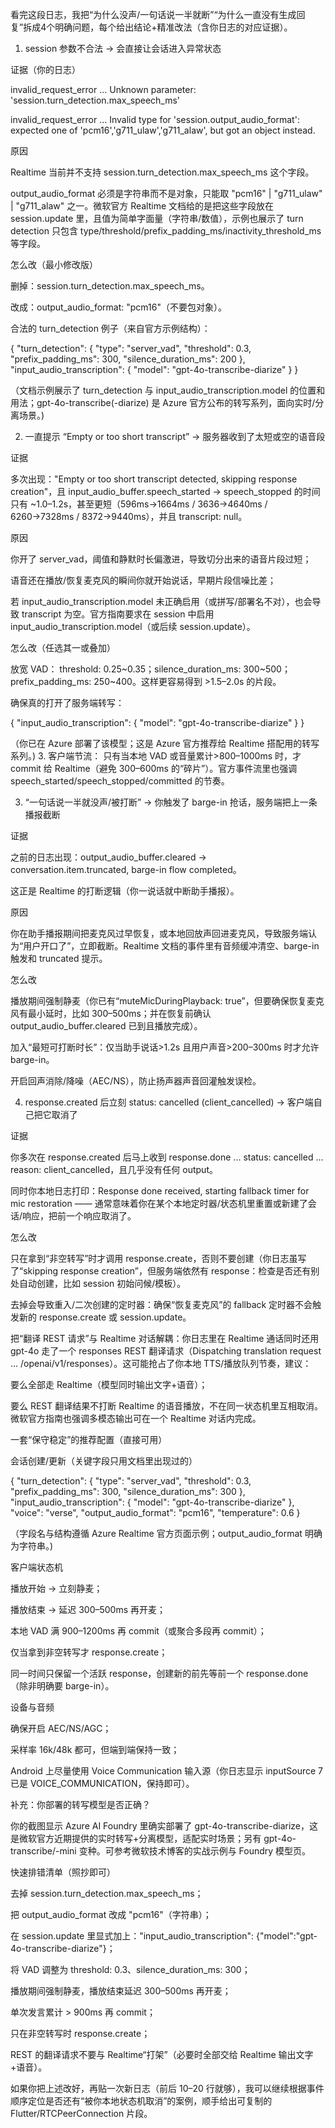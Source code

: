 看完这段日志，我把“为什么没声/一句话说一半就断”“为什么一直没有生成回复”拆成4个明确问题，每个给出结论+精准改法（含你日志的对应证据）。

1) session 参数不合法 → 会直接让会话进入异常状态

证据（你的日志）

invalid_request_error ... Unknown parameter: 'session.turn_detection.max_speech_ms'

invalid_request_error ... Invalid type for 'session.output_audio_format': expected one of 'pcm16','g711_ulaw','g711_alaw', but got an object instead.

原因

Realtime 当前并不支持 session.turn_detection.max_speech_ms 这个字段。

output_audio_format 必须是字符串而不是对象，只能取 "pcm16" | "g711_ulaw" | "g711_alaw" 之一。微软官方 Realtime 文档给的是把这些字段放在 session.update 里，且值为简单字面量（字符串/数值），示例也展示了 turn detection 只包含 type/threshold/prefix_padding_ms/inactivity_threshold_ms 等字段。

怎么改（最小修改版）

删掉：session.turn_detection.max_speech_ms。

改成：output_audio_format: "pcm16"（不要包对象）。

合法的 turn_detection 例子（来自官方示例结构）：

{
  "turn_detection": {
    "type": "server_vad",
    "threshold": 0.3,
    "prefix_padding_ms": 300,
    "silence_duration_ms": 200
  },
  "input_audio_transcription": {
    "model": "gpt-4o-transcribe-diarize"
  }
}


（文档示例展示了 turn_detection 与 input_audio_transcription.model 的位置和用法；gpt-4o-transcribe(-diarize) 是 Azure 官方公布的转写系列，面向实时/分离场景。)

2) 一直提示 “Empty or too short transcript” → 服务器收到了太短或空的语音段

证据

多次出现："Empty or too short transcript detected, skipping response creation"，且 input_audio_buffer.speech_started → speech_stopped 的时间只有 ~1.0–1.2s，甚至更短（596ms→1664ms / 3636→4640ms / 6260→7328ms / 8372→9440ms），并且 transcript: null。

原因

你开了 server_vad，阈值和静默时长偏激进，导致切分出来的语音片段过短；

语音还在播放/恢复麦克风的瞬间你就开始说话，早期片段信噪比差；

若 input_audio_transcription.model 未正确启用（或拼写/部署名不对），也会导致 transcript 为空。官方指南要求在 session 中启用 input_audio_transcription.model（或后续 session.update）。

怎么改（任选其一或叠加）

放宽 VAD： threshold: 0.25~0.35；silence_duration_ms: 300~500；prefix_padding_ms: 250~400。这样更容易得到 >1.5–2.0s 的片段。

确保真的打开了服务端转写：

{ "input_audio_transcription": { "model": "gpt-4o-transcribe-diarize" } }


（你已在 Azure 部署了该模型；这是 Azure 官方推荐给 Realtime 搭配用的转写系列。)
3. 客户端节流： 只有当本地 VAD 或音量累计>800–1000ms 时，才 commit 给 Realtime（避免 300–600ms 的“碎片”）。官方事件流里也强调 speech_started/speech_stopped/committed 的节奏。

3) “一句话说一半就没声/被打断” → 你触发了 barge-in 抢话，服务端把上一条播报截断

证据

之前的日志出现：output_audio_buffer.cleared → conversation.item.truncated, barge-in flow completed。

这正是 Realtime 的打断逻辑（你一说话就中断助手播报）。

原因

你在助手播报期间把麦克风过早恢复，或本地回放声回进麦克风，导致服务端认为“用户开口了”，立即截断。Realtime 文档的事件里有音频缓冲清空、barge-in 触发和 truncated 提示。

怎么改

播放期间强制静麦（你已有“muteMicDuringPlayback: true”，但要确保恢复麦克风有最小延时，比如 300–500ms；并在恢复前确认 output_audio_buffer.cleared 已到且播放完成）。

加入“最短可打断时长”：仅当助手说话>1.2s 且用户声音>200–300ms 时才允许 barge-in。

开启回声消除/降噪（AEC/NS），防止扬声器声音回灌触发误检。

4) response.created 后立刻 status: cancelled (client_cancelled) → 客户端自己把它取消了

证据

你多次在 response.created 后马上收到 response.done ... status: cancelled ... reason: client_cancelled，且几乎没有任何 output。

同时你本地日志打印：Response done received, starting fallback timer for mic restoration —— 通常意味着你在某个本地定时器/状态机里重置或新建了会话/响应，把前一个响应取消了。

怎么改

只在拿到“非空转写”时才调用 response.create，否则不要创建（你日志虽写了“skipping response creation”，但服务端依然有 response：检查是否还有别处自动创建，比如 session 初始问候/模板）。

去掉会导致重入/二次创建的定时器：确保“恢复麦克风”的 fallback 定时器不会触发新的 response.create 或 session.update。

把“翻译 REST 请求”与 Realtime 对话解耦：你日志里在 Realtime 通话同时还用 gpt-4o 走了一个 responses REST 翻译请求（Dispatching translation request ... /openai/v1/responses）。这可能抢占了你本地 TTS/播放队列节奏，建议：

要么全部走 Realtime（模型同时输出文字+语音）；

要么 REST 翻译结果不打断 Realtime 的语音播放，不在同一状态机里互相取消。微软官方指南也强调多模态输出可在一个 Realtime 对话内完成。

一套“保守稳定”的推荐配置（直接可用）

会话创建/更新（关键字段只用文档里出现过的）

{
  "turn_detection": {
    "type": "server_vad",
    "threshold": 0.3,
    "prefix_padding_ms": 300,
    "silence_duration_ms": 300
  },
  "input_audio_transcription": {
    "model": "gpt-4o-transcribe-diarize"
  },
  "voice": "verse",
  "output_audio_format": "pcm16",
  "temperature": 0.6
}


（字段名与结构遵循 Azure Realtime 官方页面示例；output_audio_format 明确为字符串。)

客户端状态机

播放开始 → 立刻静麦；

播放结束 → 延迟 300–500ms 再开麦；

本地 VAD 满 900–1200ms 再 commit（或聚合多段再 commit）；

仅当拿到非空转写才 response.create；

同一时间只保留一个活跃 response，创建新的前先等前一个 response.done（除非明确要 barge-in）。

设备与音频

确保开启 AEC/NS/AGC；

采样率 16k/48k 都可，但端到端保持一致；

Android 上尽量使用 Voice Communication 输入源（你日志显示 inputSource 7 已是 VOICE_COMMUNICATION，保持即可）。

补充：你部署的转写模型是否正确？

你的截图显示 Azure AI Foundry 里确实部署了 gpt-4o-transcribe-diarize，这是微软官方近期提供的实时转写+分离模型，适配实时场景；另有 gpt-4o-transcribe/-mini 变种。可参考微软技术博客的实战示例与 Foundry 模型页。

快速排错清单（照抄即可）

 去掉 session.turn_detection.max_speech_ms；

 把 output_audio_format 改成 "pcm16"（字符串）；

 在 session.update 里显式加上："input_audio_transcription": {"model":"gpt-4o-transcribe-diarize"}；

 将 VAD 调整为 threshold: 0.3、silence_duration_ms: 300；

 播放期间强制静麦，播放结束延迟 300–500ms 再开麦；

 单次发言累计 > 900ms 再 commit；

 只在非空转写时 response.create；

 REST 的翻译请求不要与 Realtime“打架”（必要时全部交给 Realtime 输出文字+语音）。

如果你把上述改好，再贴一次新日志（前后 10–20 行就够），我可以继续根据事件顺序定位是否还有“被你本地状态机取消”的案例，顺手给出可复制的 Flutter/RTCPeerConnection 片段。